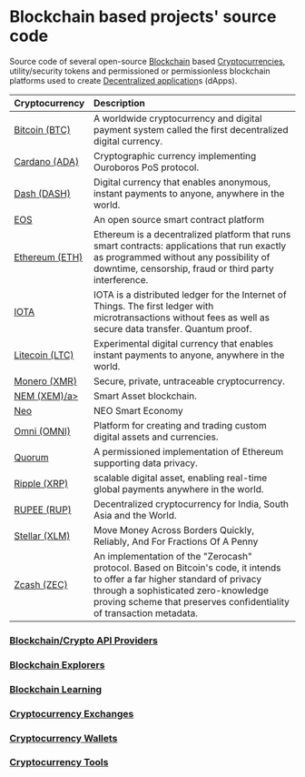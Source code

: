# Blockchain based projects' source code
Source code of several open-source <a href="https://en.wikipedia.org/wiki/Blockchain" target="_blank" >Blockchain</a> based <a href="https://en.wikipedia.org/wiki/Cryptocurrency" target="_blank" >Cryptocurrencies</a>, utility/security tokens and permissioned or permissionless blockchain platforms used to create <a href="https://en.wikipedia.org/wiki/Decentralized_application" target="_blank" >Decentralized application</a>s (dApps).

| Cryptocurrency  	|      Description     	|
|----------	|:------	|
|<a href="https://github.com/bitcoin/bitcoin" target="_blank" >Bitcoin (BTC)</a>|A worldwide cryptocurrency and digital payment system called the first decentralized digital currency.|
|<a href="https://github.com/input-output-hk/cardano-sl/" target="_blank" >Cardano (ADA)</a>|Cryptographic currency implementing Ouroboros PoS protocol.|
|<a href="https://github.com/dashpay/dash" target="_blank" >Dash (DASH)</a>|Digital currency that enables anonymous, instant payments to anyone, anywhere in the world. |
|<a href="https://github.com/EOSIO/eos" target="_blank" >EOS</a>|An open source smart contract platform|
|<a href="https://github.com/ethereum/go-ethereum" target="_blank" >Ethereum (ETH)</a>|Ethereum is a decentralized platform that runs smart contracts: applications that run exactly as programmed without any possibility of downtime, censorship, fraud or third party interference.|
|<a href="https://github.com/iotaledger" target="_blank" >IOTA</a>|IOTA is a distributed ledger for the Internet of Things. The first ledger with microtransactions without fees as well as secure data transfer. Quantum proof.|
|<a href="https://github.com/litecoin-project/litecoin" target="_blank" >Litecoin (LTC)</a>|Experimental digital currency that enables instant payments to anyone, anywhere in the world.|
|<a href="https://github.com/monero-project/monero" target="_blank" >Monero (XMR)</a>|Secure, private, untraceable cryptocurrency.|
|<a href="https://github.com/NemProject" target="_blank" >NEM (XEM)/a>|Smart Asset blockchain.|
|<a href="https://github.com/neo-project/neo" target="_blank" >Neo</a>|NEO Smart Economy|
|<a href="https://github.com/OmniLayer/omnicore" target="_blank" >Omni (OMNI)</a>|Platform for creating and trading custom digital assets and currencies.|
|<a href="https://github.com/jpmorganchase/quorum" target="_blank" >Quorum</a>|A permissioned implementation of Ethereum supporting data privacy.|
|<a href="https://github.com/ripple/rippled" target="_blank" >Ripple (XRP)</a>|scalable digital asset, enabling real-time global payments anywhere in the world.|
|<a href="https://github.com/rupeedigitalassets/RUPEE" target="_blank" >RUPEE (RUP)</a>|Decentralized cryptocurrency for India, South Asia and the World.|
|<a href="https://github.com/stellar/stellar-core" target="_blank" >Stellar (XLM)</a>|Move Money Across Borders Quickly, Reliably, And For Fractions Of A Penny|
|<a href="https://z.cash/" target="_blank" >Zcash (ZEC)</a>|An implementation of the "Zerocash" protocol. Based on Bitcoin's code, it intends to offer a far higher standard of privacy through a sophisticated zero-knowledge proving scheme that preserves confidentiality of transaction metadata.|

### <a href="https://github.com/AnanthaRajuC/Cryptocurrency-List/blob/master/APIproviders.md" target="_blank" >Blockchain/Crypto API Providers</a>

### <a href="https://github.com/AnanthaRajuC/Cryptocurrency-List/blob/master/Blockchain%20Explorers.md" target="_blank" >Blockchain Explorers</a>

### <a href="https://github.com/AnanthaRajuC/Cryptocurrency-List/blob/master/BlockchainLearning.md" target="_blank" >Blockchain Learning</a>

### <a href="https://github.com/AnanthaRajuC/Cryptocurrency-List/blob/master/Cryptocurrency%20Exchanges.md" target="_blank" >Cryptocurrency Exchanges</a>

### <a href="https://github.com/AnanthaRajuC/Cryptocurrency-List/blob/master/Cryptocurrency%20Wallets.md" target="_blank" >Cryptocurrency Wallets</a>

### <a href="https://github.com/AnanthaRajuC/Cryptocurrency-List/blob/master/Cryptocurrency%20Tools.md" target="_blank" >Cryptocurrency Tools</a>
